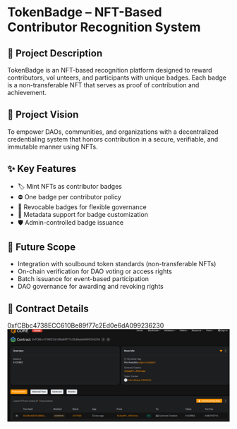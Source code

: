 # TokenBadge – NFT-Based Contributor  Recognition System

## 📄 Project Description
    
TokenBadge is an NFT-based recognition platform designed to reward contributors, vol unteers, and participants with unique badges. Each badge is a non-transferable NFT that serves as proof of contribution and achievement.

## 🎯 Project Vision

To empower DAOs, communities, and organizations with a decentralized credentialing system that honors contribution in a secure, verifiable, and immutable manner using NFTs.
    
## ✨ Key Features

- 🏷️ Mint NFTs as contributor badges
- ⛔ One badge per contributor policy
- 🔁 Revocable badges for flexible governance
- 🎨 Metadata support for badge customization
- 🛡️ Admin-controlled badge issuance

## 🔮 Future Scope

- Integration with soulbound token standards (non-transferable NFTs)
- On-chain verification for DAO voting or access rights
- Batch issuance for event-based participation
- DAO governance for awarding and revoking rights

## 📜 Contract Details
0xfCBbc4738ECC610Be89f77c2Ed0e6dA099236230
![alt text](image.png)

